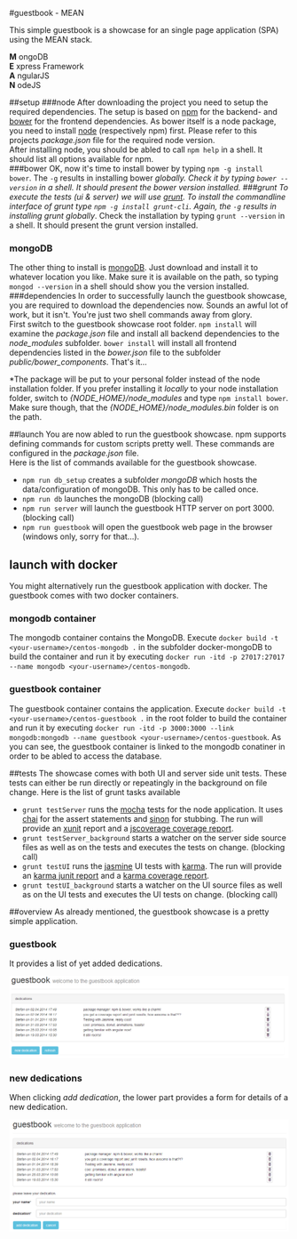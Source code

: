 #guestbook - MEAN

This simple guestbook is a showcase for an single page application (SPA) using the MEAN stack.

__M__ ongoDB  
__E__ xpress Framework  
__A__ ngularJS  
__N__ odeJS  

##setup
###node
After downloading the project you need to setup the required dependencies. The setup is based on [npm](https://www.npmjs.org/) for the backend- and [bower](https://github.com/bower/bower) for the frontend dependencies. As bower itself is a node package, you need to install [node](http://nodejs.org/) (respectively npm) first. Please refer to this projects _package.json_ file for the required node version.  
After installing node, you should be abled to call ``npm help`` in a shell. It should list all options available for npm.  
###bower
OK, now it's time to install bower by typing ``npm -g install bower``. The ``-g`` results in installing bower _globally_*. Check it by typing ``bower --version`` in a shell. It should present the bower version installed.
###grunt
To execute the tests (ui & server) we will use [grunt](http://gruntjs.com/). To install the commandline interface of grunt type ``npm -g install grunt-cli``. Again, the ``-g`` results in installing grunt _globally_*. Check the installation by typing ``grunt --version`` in a shell. It should present the grunt version installed.
### mongoDB
The other thing to install is [mongoDB](https://www.mongodb.org/). Just download and install it to whatever location you like. Make sure it is available on the path, so typing ``mongod --version`` in a shell should show you the version installed.
###dependencies
In order to successfully launch the guestbook showcase, you are required to download the dependencies now. Sounds an awful lot of work, but it isn't. You're just two shell commands away from glory.  
First switch to the guestbook showcase root folder.
``npm install`` will examine the _package.json_ file and install all backend dependencies to the _node_modules_ subfolder.
``bower install`` will install all frontend dependencies listed in the _bower.json_ file to the subfolder _public/bower_components_.
That's it...

*The package will be put to your personal folder instead of the node installation folder. If you prefer installing it _locally_ to your node installation folder, switch to _\{NODE_HOME\}/node_modules_ and type ``npm install bower``.  Make sure though, that the _\{NODE_HOME\}/node_modules.bin_ folder is on the path.

##launch
You are now abled to run the guestbook showcase. npm supports defining commands for custom scripts pretty well. These commands are configured in the _package.json_ file.  
Here is the list of commands available for the guestbook showcase.

+  ``npm run db_setup`` creates a subfolder _mongoDB_ which hosts the data/configuration of mongoDB. This only has to be called once.
+  ``npm run db`` launches the mongoDB (blocking call)
+  ``npm run server`` will launch the guestbook HTTP server on port 3000. (blocking call)
+  ``npm run guestbook`` will open the guestbook web page in the browser (windows only, sorry for that...).

## launch with docker
You might alternatively run the guestbook application with docker. The guestbook comes with two docker containers.
### mongodb container
The mongodb container contains the MongoDB. Execute ``docker build -t <your-username>/centos-mongodb .`` in the subfolder docker-mongoDB to build the container and run it by executing ``docker run -itd -p 27017:27017 --name mongodb <your-username>/centos-mongodb``.
### guestbook container
The guestbook container contains the application. Execute ``docker build -t <your-username>/centos-guestbook .`` in the root folder to build the container and run it by executing ``docker run -itd -p 3000:3000 --link mongodb:mongodb --name guestbook <your-username>/centos-guestbook``. As you can see, the guestbook container is linked to the mongodb conatiner in order to be abled to access the database.

##tests 
The showcase comes with both UI and server side unit tests. These tests can either be run directly or repeatingly in the background on file change.
Here is the list of grunt tasks available

+  ``grunt testServer`` runs the [mocha](http://visionmedia.github.io/mocha/) tests for the node application. It uses [chai](http://chaijs.com/) for the assert statements and [sinon](http://sinonjs.org/) for stubbing. The run will provide an [xunit](http://xunitjs.codeplex.com/) report and a [jscoverage coverage report](http://siliconforks.com/jscoverage).
+  ``grunt testServer_background`` starts a watcher on the server side source files as well as on the tests and executes the tests on change. (blocking call)
+  ``grunt testUI`` runs the [jasmine](http://jasmine.github.io/) UI tests with [karma](http://karma-runner.github.io/0.12/index.html). The run will provide an [karma junit report](https://github.com/karma-runner/karma-junit-reporter) and a [karma coverage report](https://github.com/karma-runner/karma-coverage).
+  ``grunt testUI_background`` starts a watcher on the UI source files as well as on the UI tests and executes the UI tests on change. (blocking call)

##overview
As already mentioned, the guestbook showcase is a pretty simple application.
### guestbook
It provides a list of yet added dedications.  

![guestbook - overview](documentation/guestbook_overview.png "guestbook - overview")  
### new dedications
When clicking _add dedication_, the lower part provides a form for details of a new dedication.  

![guestbook - new dedication](documentation/guestbook_newdedication.png "guestbook - new dedication")